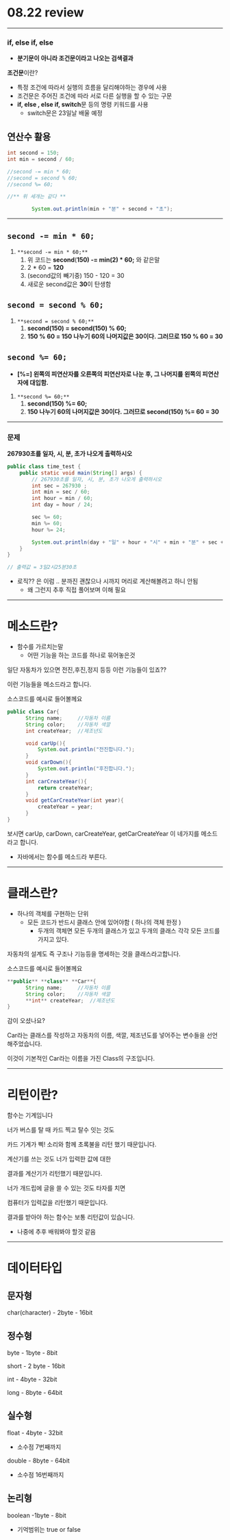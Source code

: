 # 08.22 review

---

### if, else if, else

- **분기문이 아니라 조건문이라고 나오는 검색결과**

**조건문**이란?

- 특정 조건에 따라서 실행의 흐름을 달리해야하는 경우에 사용
- 조건문은 주어진 조건에 따라 서로 다른 실행을 할 수 있는 구문
- **if, else , else if, switch**문 등의 명령 키워드를 사용
    - switch문은 23일날 배울 예정

## 연산수 활용

```java
int second = 150;
int min = second / 60;

//second -= min * 60;
//second = second % 60;
//second %= 60;

//** 위 세개는 같다 **

        System.out.println(min + "분" + second + "초");
```

---

## `second -= min * 60;`

1. `**second -= min * 60;**`
    1. 위 코드는 **second**(**150) -= min(2) * 60;** 와 같은말
    2. 2 * 60 = **120**
    3. (second값의 빼기중) 150 - 120 = 30
    4. 새로운 second값은 **30**이 탄생함

## `second = second % 60;`

1. `**second = second % 60;**`
    1. **second(150) = second(150) % 60;**
    2. **150 % 60 = 150 나누기 60의 나머지값은 30이다. 그러므로 150 % 60 = 30**

## `second %= 60;`

- **[%=] 왼쪽의 피연산자를 오른쪽의 피연산자로 나눈 후, 그 나머지를 왼쪽의 피연산자에 대입함.**
1. `**second %= 60;**`
    1. **second(150) %= 60;**
    2. **150 나누기 60의 나머지값은 30이다. 그러므로 second(150) %= 60 = 30**

---

### 문제

**267930초를 일자, 시, 분, 초가 나오게 출력하시오**

```java
public class time_test {
    public static void main(String[] args) {
        // 267930초를 일자, 시, 분, 초가 나오게 출력하시오
        int sec = 267930 ;
        int min = sec / 60;
        int hour = min / 60;
        int day = hour / 24;

        sec %= 60;
        min %= 60;
        hour %= 24;

        System.out.println(day + "일" + hour + "시" + min + "분" + sec + "초");
    }
}

// 출력값 = 3일2시25분30초
```

- 로직?? 은 이럼 .. 분까진 괜찮으나 시까지 머리로 계산해볼려고 하니 안됨
    - 왜 그런지 추후 직접 풀어보며 이해 필요

---

# 메소드란?

- 함수를 가르치는말
    - 어떤 기능을 하는 코드를 하나로 묶어놓은것

일단 자동차가 있으면 전진,후진,정지 등등 이런 기능들이 있죠??

이런 기능들을 메소드라고 합니다.

소스코드를 예시로 들어볼께요

```java
public class Car{
      String name;     //자동차 이름
      String color;    //자동차 색깔
      int createYear;  //제조년도       

      void carUp(){
          System.out.println("전진합니다.");
      }
      void carDown(){
          System.out.println("후진합니다.");
      }
      int carCreateYear(){
          return createYear;
      }
      void getCarCreateYear(int year){
          createYear = year;
      }
}
```

보시면 carUp, carDown, carCreateYear, getCarCreateYear 이 네가지를 메소드라고 합니다.

- 자바에서는 함수를 메소드라 부른다.

---

# 클래스란?

- 하나의 객체를 구현하는 단위
    - 모든 코드가 반드시 클래스 안에 있어야함 ( 하나의 객체 한정 )
        - 두개의 객체면 모든 두개의 클래스가 있고 두개의 클래스 각각 모든 코드를 가지고 있다.

자동차의 설계도 즉 구조나 기능등을 명세하는 것을 클래스라고합니다.

소스코드를 예시로 들어볼께요

```java
**public** **class** **Car**{
      String name;     //자동차 이름
      String color;    //자동차 색깔
      **int** createYear;  //제조년도       
}
```

감이 오셨나요?

Car라는 클래스를 작성하고 자동차의 이름, 색깔, 제조년도를 넣어주는 변수들을 선언해주었습니다.

이것이 기본적인 Car라는 이름을 가진 Class의 구조입니다.

---

# 리턴이란?

함수는 기계임니다

너가 버스를 탈 때 카드 찍고 탈수 잇는 것도

카드 기계가 삑! 소리와 함께 초록불을 리턴 했기 때문입니다.

계산기를 쓰는 것도 너가 입력한 값에 대한

결과를 계산기가 리턴했기 때문입니다.

너가 개드립에 글을 쓸 수 있는 것도 타자를 치면

컴퓨터가 입력값을 리턴했기 때문입니다.

결과를 받아야 하는 함수는 보통 리턴값이 있습니다.

- 나중에 추후 배워봐야 할것 같음

---

# 데이터타입

## 문자형

char(character) - 2byte - 16bit

## 정수형

byte - 1byte - 8bit

short - 2 byte - 16bit

int - 4byte - 32bit

long - 8byte - 64bit

## 실수형

float - 4byte - 32bit

- 소수점 7번째까지

double - 8byte - 64bit

- 소수점 16번째까지

## 논리형

boolean -1byte - 8bit

- 기억범위는 true or false
